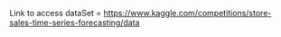 Link to access dataSet = https://www.kaggle.com/competitions/store-sales-time-series-forecasting/data